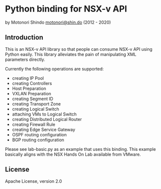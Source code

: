 Python binding for NSX-v API
============================

by Motonori Shindo <motonori@shin.do> (2012 - 2020)

Introduction
------------

This is an NSX-v API library so that people can consume NSX-v API using Python
easily. This library alleviates the pain of manipulating XML parameters
directly.

Currently the following operations are supported:

 * creating IP Pool
 * creating Controllers
 * Host Preparation
 * VXLAN Preparation
 * creating Segment ID
 * creating Transport Zone
 * creating Logical Switch
 * attaching VMs to Logical Switch
 * creating Distributed Logical Router
 * creating Firewall Rule
 * creating Edge Service Gateway
 * OSPF routing configuration
 * BGP routing configuration

Please see lab-basic.py as an example that uses this binding. This example
basically aligns with the NSX Hands On Lab available from VMware.

License
-------

Apache License, version 2.0
